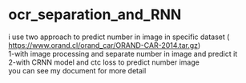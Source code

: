 # ocr_separation_and_RNN
i use two approach to predict number in image in specific dataset  ( https://www.orand.cl/orand_car/ORAND-CAR-2014.tar.gz) \
1-with image processing and separate number in image and predict it\
2-with CRNN model and ctc loss to predict number image\
you can see my document for more detail
